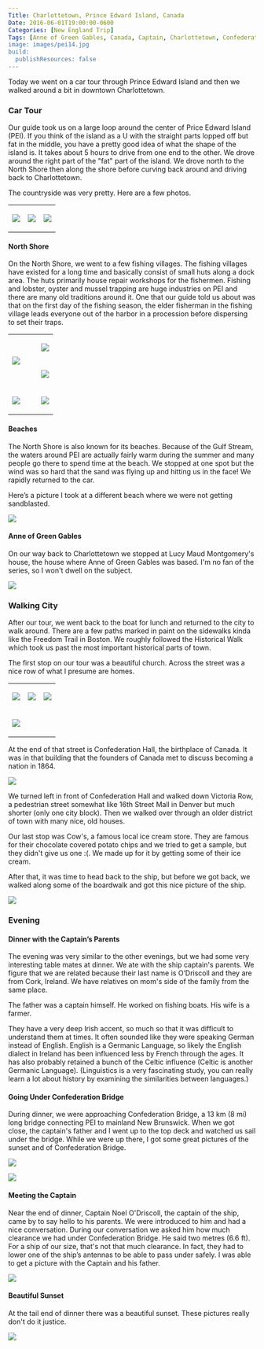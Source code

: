 ```yaml
---
Title: Charlottetown, Prince Edward Island, Canada
Date: 2016-06-01T19:00:00-0600
Categories: [New England Trip]
Tags: [Anne of Green Gables, Canada, Captain, Charlottetown, Confederation Bridge, Confederation Hall, Cow's, Fishing Village, North Shore PEI, PEI, Prince Edward Island, Travel, Victoria Row]
image: images/pei14.jpg
build:
  publishResources: false
---
```


Today we went on a car tour through Prince Edward Island and then we walked
around a bit in downtown Charlottetown.

### Car Tour

Our guide took us on a large loop around the center of Price Edward Island
(PEI). If you think of the island as a U with the straight parts lopped off but
fat in the middle, you have a pretty good idea of what the shape of the island
is. It takes about 5 hours to drive from one end to the other. We drove around
the right part of the "fat" part of the island. We drove north to the North
Shore then along the shore before curving back around and driving back to
Charlottetown.

The countryside was very pretty. Here are a few photos.

<table class="gallery">
<tr>
<td>

![](images/pei1.jpg)

</td>
<td>

![](images/pei2.jpg)

</td>
<td>

![](images/pei3.jpg)

</td>
</tr>
</table>

#### North Shore

On the North Shore, we went to a few fishing villages. The fishing villages have
existed for a long time and basically consist of small huts along a dock area.
The huts primarily house repair workshops for the fishermen. Fishing and
lobster, oyster and mussel trapping are huge industries on PEI and there are
many old traditions around it. One that our guide told us about was that on the
first day of the fishing season, the elder fisherman in the fishing village
leads everyone out of the harbor in a procession before dispersing to set their
traps.

<table class="gallery">
<tr>
<td colspan="4" rowspan="2" width="65%">

![](images/pei4.jpg)

</td>
<td colspan="2">

![](images/pei5.jpg)

</td>
</tr>
<tr>
<td colspan="2">

![](images/pei6.jpg)

</td>
</tr>
<tr>
<td colspan="3">

![](images/pei8.jpg)

</td>
<td colspan="3">

![](images/pei7.jpg)

</td>
</tr>
</table>

#### Beaches

The North Shore is also known for its beaches. Because of the Gulf Stream, the
waters around PEI are actually fairly warm during the summer and many people go
there to spend time at the beach. We stopped at one spot but the wind was so
hard that the sand was flying up and hitting us in the face! We rapidly returned
to the car.

Here’s a picture I took at a different beach where we were not getting
sandblasted.

![](images/pei9.jpg)

#### Anne of Green Gables

On our way back to Charlottetown we stopped at Lucy Maud Montgomery's house, the
house where Anne of Green Gables was based. I'm no fan of the series, so I won't
dwell on the subject.

![](images/pei10.jpg)

### Walking City

After our tour, we went back to the boat for lunch and returned to the city to
walk around. There are a few paths marked in paint on the sidewalks kinda like
the Freedom Trail in Boston. We roughly followed the Historical Walk which took
us past the most important historical parts of town.

The first stop on our tour was a beautiful church. Across the street was a nice
row of what I presume are homes.

<table class="gallery">
<tr>
<td>

![](images/pei11.jpg)

</td>
<td>

![](images/pei12.jpg)

</td>
<td>

![](images/pei13.jpg)

</td>
</tr>
<tr>
<td colspan="3">

![](images/pei14.jpg)

</td>
</tr>
</table>

At the end of that street is Confederation Hall, the birthplace of Canada. It
was in that building that the founders of Canada met to discuss becoming a
nation in 1864.

![](images/pei15.jpg)

We turned left in front of Confederation Hall and walked down Victoria Row, a
pedestrian street somewhat like 16th Street Mall in Denver but much shorter
(only one city block). Then we walked over through an older district of town
with many nice, old houses.

Our last stop was Cow's, a famous local ice cream store. They are famous for
their chocolate covered potato chips and we tried to get a sample, but they
didn't give us one :(. We made up for it by getting some of their ice cream.

After that, it was time to head back to the ship, but before we got back, we
walked along some of the boardwalk and got this nice picture of the ship.

![](images/pei16.jpg)

### Evening

#### Dinner with the Captain’s Parents

The evening was very similar to the other evenings, but we had some very
interesting table mates at dinner. We ate with the ship captain's parents. We
figure that we are related because their last name is O’Driscoll and they are
from Cork, Ireland. We have relatives on mom's side of the family from the same
place.

The father was a captain himself. He worked on fishing boats. His wife is a
farmer.

They have a very deep Irish accent, so much so that it was difficult to
understand them at times. It often sounded like they were speaking German
instead of English. English is a Germanic Language, so likely the English
dialect in Ireland has been influenced less by French through the ages. It has
also probably retained a bunch of the Celtic influence (Celtic is another
Germanic Language). (Linguistics is a very fascinating study, you can really
learn a lot about history by examining the similarities between languages.)

#### Going Under Confederation Bridge

During dinner, we were approaching Confederation Bridge, a 13 km (8 mi) long
bridge connecting PEI to mainland New Brunswick. When we got close, the
captain's father and I went up to the top deck and watched us sail under the
bridge. While we were up there, I got some great pictures of the sunset and of
Confederation Bridge.

![](images/bridge.jpg)

![](images/pei17.jpg)

#### Meeting the Captain

Near the end of dinner, Captain Noel O'Driscoll, the captain of the ship, came
by to say hello to his parents. We were introduced to him and had a nice
conversation. During our conversation we asked him how much clearance we had
under Confederation Bridge. He said two metres (6.6 ft). For a ship of our size,
that's not that much clearance. In fact, they had to lower one of the ship’s
antennas to be able to pass under safely. I was able to get a picture with the
Captain and his father.

![](images/captain.jpg)

#### Beautiful Sunset

At the tail end of dinner there was a beautiful sunset. These pictures really
don't do it justice.

![](images/sunset-boat.jpg)
